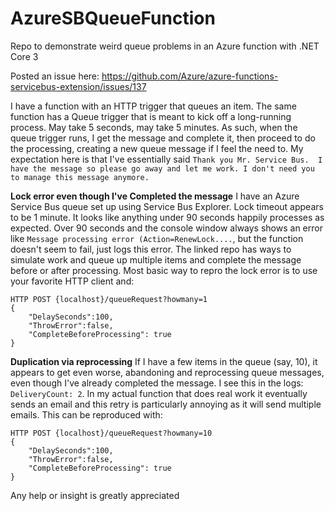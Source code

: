 # AzureSBQueueFunction
Repo to demonstrate weird queue problems in an Azure function with .NET Core 3

Posted an issue here: https://github.com/Azure/azure-functions-servicebus-extension/issues/137

I have a function with an HTTP trigger that queues an item.  The same function has a Queue trigger that is meant to kick off a long-running process.  May take 5 seconds, may take 5 minutes.  As such, when the queue trigger runs, I get the message and complete it, then proceed to do the processing, creating a new queue message if I feel the need to.  My expectation here is that I've essentially said `Thank you Mr. Service Bus.  I have the message so please go away and let me work. I don't need you to manage this message anymore.`

**Lock error even though I've Completed the message**
I have an Azure Service Bus queue set up using Service Bus Explorer.  Lock timeout appears to be 1 minute. It looks like anything under 90 seconds happily processes as expected. Over 90 seconds and the console window always shows an error like `Message processing error (Action=RenewLock....`, but the function doesn't seem to fail, just logs this error.
The linked repo has ways to simulate work and queue up multiple items and complete the message before or after processing.  Most basic way to repro the lock error is to use your favorite HTTP client and:
```
HTTP POST {localhost}/queueRequest?howmany=1
{
    "DelaySeconds":100,
    "ThrowError":false,
    "CompleteBeforeProcessing": true
}
```
**Duplication via reprocessing**
If I have a few items in the queue (say, 10), it appears to get even worse, abandoning and reprocessing queue messages, even though I've already completed the message.  I see this in the logs: `DeliveryCount: 2`. In my actual function that does real work it eventually sends an email and this retry is particularly annoying as it will send multiple emails. This can be reproduced with:
```
HTTP POST {localhost}/queueRequest?howmany=10
{
    "DelaySeconds":100,
    "ThrowError":false,
    "CompleteBeforeProcessing": true
}
```
Any help or insight is greatly appreciated

